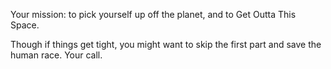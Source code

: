 Your mission: to pick yourself up off the planet, and to Get Outta This Space.

Though if things get tight, you might want to skip the first part and save the human race. Your call.
